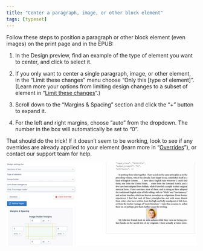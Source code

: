 ```yaml
---
title: "Center a paragraph, image, or other block element"
tags: [typeset]
---
```

 
<html><body><section data-type="chapter" class="hsecchapter" data-hederis-type="hsecchapter" id="center-a-block" data-pi-attrs="id: center-a-block; data-tags: typeset;" role="doc-chapter" data-tags="typeset" data-author-name=" " data-book-title=" " title="Center a paragraph, image, or other block element"><p class="hblkp" data-hederis-type="hblkp" id="pgvG3XPhZ">Follow these steps to position a paragraph or other block element (even images) on the print page and in the EPUB:</p><ol class="hwprnumlist" data-hederis-type="hwprnumlist" id="pV3UM5qs4"><li class="hblkoli" data-hederis-type="hblkoli" id="li1hPFHgW3"><p class="hblkoli" data-hederis-type="hblklip" id="p4Yj57lfr">In the Design preview, find an example of the type of element you want to center, and click to select it.</p></li><li class="hblkoli" data-hederis-type="hblkoli" id="lirm46N6Ij"><p class="hblkoli" data-hederis-type="hblklip" id="ps1HGHMWp">If you only want to center a single paragraph, image, or other element, in the &#8220;Limit these changes&#8221; menu choose &#8220;Only this [type of element]&#8221;. (Learn more your options from limiting design changes to a subset of element in &#8220;<a href="{% link _docs/selectors.md %}" class="hspana" data-hederis-type="hspana" id="pXuUZvSRS">Limit these changes</a>&#8221;.)</p></li><li class="hblkoli" data-hederis-type="hblkoli" id="lijBwgtYdO"><p class="hblkoli" data-hederis-type="hblklip" id="pJNJJYA5i">Scroll down to the &#8220;Margins &amp; Spacing&#8221; section and click the &#8220;+&#8221; button to expand it.</p></li><li class="hblkoli" data-hederis-type="hblkoli" id="liY7X4le2q"><p class="hblkoli" data-hederis-type="hblklip" id="pvPL9FB2B">For the left and right margins, choose &#8220;auto&#8221; from the dropdown. The number in the box will automatically be set to &#8220;0&#8221;.</p></li></ol><p class="hblkp" data-hederis-type="hblkp" id="p5YzNOuRd">That should do the trick! If it doesn&#8217;t seem to be working, look to see if any overrides are already applied to your element (learn more in &#8220;<a href="{% link _docs/design-settings-and-inheritance.md %}" class="hspana" data-hederis-type="hspana" id="pHdwT9U3N">Overrides</a>&#8221;), or contact our support team for help.</p><img data-hederis-type="hblkimg" class="hblkimg" id="p1jeX47pO" src="/images/centerblock1.png" data-img-src="/images/centerblock1.png"/></section></body></html>
